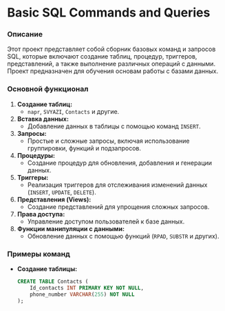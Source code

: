 # Basic SQL Commands and Queries

### Описание
Этот проект представляет собой сборник базовых команд и запросов SQL, которые включают создание таблиц, процедур, триггеров, представлений, а также выполнение различных операций с данными. Проект предназначен для обучения основам работы с базами данных.

### Основной функционал
1. **Создание таблиц:**
   - `napr`, `SVYAZI`, `Contacts` и другие.
2. **Вставка данных:**
   - Добавление данных в таблицы с помощью команд `INSERT`.
3. **Запросы:**
   - Простые и сложные запросы, включая использование группировки, функций и подзапросов.
4. **Процедуры:**
   - Создание процедур для обновления, добавления и генерации данных.
5. **Триггеры:**
   - Реализация триггеров для отслеживания изменений данных (`INSERT`, `UPDATE`, `DELETE`).
6. **Представления (Views):**
   - Создание представлений для упрощения сложных запросов.
7. **Права доступа:**
   - Управление доступом пользователей к базе данных.
8. **Функции манипуляции с данными:**
   - Обновление данных с помощью функций (`RPAD`, `SUBSTR` и других).

### Примеры команд
- **Создание таблицы:**
  ```sql
  CREATE TABLE Contacts (
      Id_contacts INT PRIMARY KEY NOT NULL,
      phone_number VARCHAR(255) NOT NULL
  );
